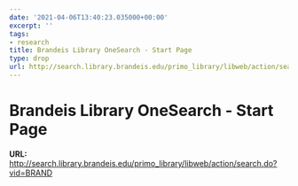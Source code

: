 ```yaml
---
date: '2021-04-06T13:40:23.035000+00:00'
excerpt: ''
tags:
- research
title: Brandeis Library OneSearch - Start Page
type: drop
url: http://search.library.brandeis.edu/primo_library/libweb/action/search.do?vid=BRAND
---
```


# Brandeis Library OneSearch - Start Page

**URL:** http://search.library.brandeis.edu/primo_library/libweb/action/search.do?vid=BRAND

